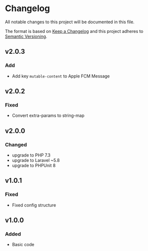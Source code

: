 # Changelog

All notable changes to this project will be documented in this file.

The format is based on [Keep a Changelog][keepachangelog] and this project adheres to [Semantic Versioning][semver].

## v2.0.3

### Add
- Add key `mutable-content` to Apple FCM Message

## v2.0.2

### Fixed
- Convert extra-params to string-map

## v2.0.0

### Changed

- upgrade to PHP 7.3
- upgrade to Laravel ~5.8
- upgrade to PHPUnit 8

## v1.0.1

### Fixed
- Fixed config structure

## v1.0.0

### Added
- Basic code

[keepachangelog]:https://keepachangelog.com/en/1.0.0/
[semver]:https://semver.org/spec/v2.0.0.html
